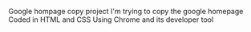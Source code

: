 Google hompage copy project
I'm trying to copy the google homepage
Coded in HTML and CSS
Using Chrome and its developer tool